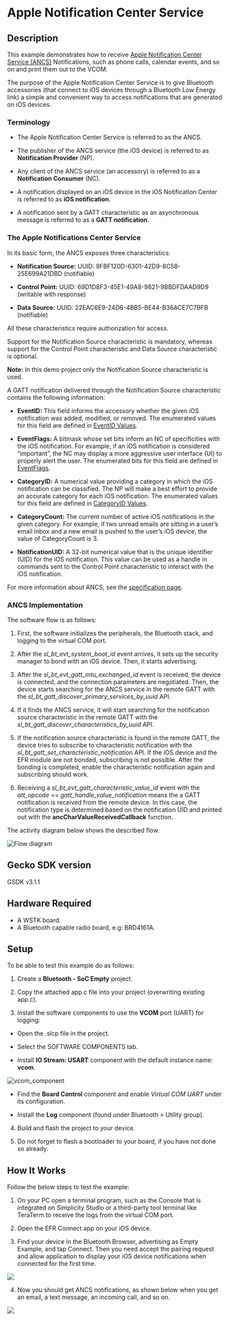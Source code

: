 # Apple Notification Center Service #
 
## Description ##
 
This example demonstrates how to receive [Apple Notification Center Service (ANCS)](https://developer.apple.com/library/content/documentation/CoreBluetooth/Reference/AppleNotificationCenterServiceSpecification/Specification/Specification.html) Notifications, such as phone calls, calendar events, and so on and print them out to the VCOM.

The purpose of the Apple Notification Center Service is to give Bluetooth accessories (that connect to iOS devices through a Bluetooth Low Energy link) a simple and convenient way to access notifications that are generated on iOS devices.

### Terminology ###

- The Apple Notification Center Service is referred to as the ANCS.

- The publisher of the ANCS service (the iOS device) is referred to as **Notification Provider** (NP).

- Any client of the ANCS service (an accessory) is referred to as a **Notification Consumer** (NC).

- A notification displayed on an iOS device in the iOS Notification Center is referred to as **iOS notification**.

- A notification sent by a GATT characteristic as an asynchronous message is referred to as a **GATT notification**.

### The Apple Notifications Center Service ###

In its basic form, the ANCS exposes three characteristics:

- **Notification Source:** UUID: 9FBF120D-6301-42D9-8C58-25E699A21DBD (notifiable)

- **Control Point:** UUID: 69D1D8F3-45E1-49A8-9821-9BBDFDAAD9D9 (writable with response)

- **Data Source:** UUID: 22EAC6E9-24D6-4BB5-BE44-B36ACE7C7BFB (notifiable)

All these characteristics require authorization for access.

Support for the Notification Source characteristic is mandatory, whereas support for the Control Point characteristic and Data Source characteristic is optional.

**Note:** In this demo project only the Notification Source characteristic is used.

A GATT notification delivered through the Notification Source characteristic contains the following information:

- **EventID:** This field informs the accessory whether the given iOS notification was added, modified, or removed. The enumerated values for this field are defined in [EventID Values](https://developer.apple.com/library/archive/documentation/CoreBluetooth/Reference/AppleNotificationCenterServiceSpecification/Appendix/Appendix.html#//apple_ref/doc/uid/TP40013460-CH3-SW3).

- **EventFlags:** A bitmask whose set bits inform an NC of specificities with the iOS notification. For example, if an iOS notification is considered “important”, the NC may display a more aggressive user interface (UI) to properly alert the user. The enumerated bits for this field are defined in [EventFlags](https://developer.apple.com/library/archive/documentation/CoreBluetooth/Reference/AppleNotificationCenterServiceSpecification/Appendix/Appendix.html#//apple_ref/doc/uid/TP40013460-CH3-SW4).

- **CategoryID:** A numerical value providing a category in which the iOS notification can be classified. The NP will make a best effort to provide an accurate category for each iOS notification. The enumerated values for this field are defined in [CategoryID Values](https://developer.apple.com/library/archive/documentation/CoreBluetooth/Reference/AppleNotificationCenterServiceSpecification/Appendix/Appendix.html#//apple_ref/doc/uid/TP40013460-CH3-SW2).

- **CategoryCount:** The current number of active iOS notifications in the given category. For example, if two unread emails are sitting in a user’s email inbox and a new email is pushed to the user’s iOS device, the value of CategoryCount is 3.

- **NotificationUID:** A 32-bit numerical value that is the unique identifier (UID) for the iOS notification. This value can be used as a handle in commands sent to the Control Point characteristic to interact with the iOS notification.

For more information about ANCS, see the [specification page](https://developer.apple.com/library/content/documentation/CoreBluetooth/Reference/AppleNotificationCenterServiceSpecification/Specification/Specification.html).

### ANCS Implementation ###

The software flow is as follows:

1. First, the software initializes the peripherals, the Bluetooth stack, and logging to the virtual COM port.

2. After the *sl_bt_evt_system_boot_id* event arrives, it sets up the security manager to bond with an iOS device. Then, it starts advertising.

3. After the *sl_bt_evt_gatt_mtu_exchanged_id* event is received, the device is connected, and the connection parameters are negotiated. Then, the device starts searching for the ANCS service in the remote GATT with the *sl_bt_gatt_discover_primary_services_by_uuid* API.

4. If it finds the ANCS service, it will start searching for the notification source characteristic in the remote GATT with the *sl_bt_gatt_discover_characteristics_by_uuid* API.

5. If the notification source characteristic is found in the remote GATT, the device tries to subscribe to characteristic notification with the *sl_bt_gatt_set_characteristic_notification* API. If the iOS device and the EFR module are not bonded, subscribing is not possible. After the bonding is completed, enable the characteristic notification again and subscribing should work.

6. Receiving a *sl_bt_evt_gatt_characteristic_value_id* event with the *att_opcode* == *gatt_handle_value_notification* means the a GATT notification is received from the remote device. In this case, the notification type is determined based on the notification UID and printed out with the **ancCharValueReceivedCallback** function.

The activity diagram below shows the described flow.

![Flow diagram](images/flow_diagram.png)
 
## Gecko SDK version ##
 
GSDK v3.1.1
 
## Hardware Required ##
 
- A WSTK board.
- A Bluetooth capable radio board, e.g: BRD4161A.
 
## Setup
 
To be able to test this example do as follows:

1. Create a **Bluetooth - SoC Empty** project.

2. Copy the attached app.c file into your project (overwriting existing app.c).

3. Install the software components to use the **VCOM** port (UART) for logging:

- Open the .slcp file in the project.

- Select the SOFTWARE COMPONENTS tab.

- Install **IO Stream: USART** component with the default instance name: **vcom**.

![vcom_component](images/vcom_component.png)

- Find the **Board Control** component  and enable *Virtual COM UART* under its configuration.

- Install the **Log** component (found under Bluetooth > Utility group).

4. Build and flash the project to your device.

5. Do not forget to flash a bootloader to your board, if you have not done so already.
 
## How It Works ##
 
Follow the below steps to test the example:

1. On your PC open a terminal program, such as the Console that is integrated on Simplicity Studio or a third-party tool terminal like TeraTerm to receive the logs from the virtual COM port.

2. Open the EFR Connect app on your iOS device. 

3. Find your device in the Bluetooth Browser, advertising as Empty Example, and tap Connect. Then you need accept the pairing request and allow application to display your iOS device notifications when connected for the first time.

![](images/pairing_request.png)

4. Now you should get ANCS notifications, as shown below when you get an email, a text message, an incoming call, and so on.

![](images/ANCS.png)
